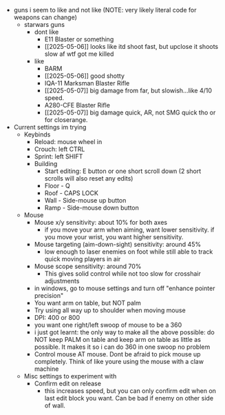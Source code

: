 * guns i seem to like and not like (NOTE: very likely literal code for weapons can change)
    * starwars guns
        * dont like
            * E11 Blaster or something
            * [[2025-05-06]] looks like itd shoot fast, but upclose it shoots slow af wtf got me killed
        * like
            * BARM
            * [[2025-05-06]] good shotty
            * IQA-11 Marksman Blaster Rifle
            * [[2025-05-07]] big damage from far, but slowish...like 4/10 speed.
            * A280-CFE Blaster Rifle
            * [[2025-05-07]] big damage quick, AR, not SMG quick tho or for closerange.
* Current settings im trying
    * Keybinds
        * Reload: mouse wheel in
        * Crouch: left CTRL
        * Sprint: left SHIFT
        * Building
            * Start editing: E button or one short scroll down (2 short scrolls will also reset any edits)
            * Floor - Q
            * Roof - CAPS LOCK
            * Wall - Side-mouse up button
            * Ramp - Side-mouse down button
    * Mouse
        * Mouse x/y sensitivity: about 10% for both axes
            * if you move your arm when aiming, want lower sensitivity. if you move your wrist, you want higher sensitivity.
        * Mouse targeting (aim-down-sight) sensitivity: around 45%
            * low enough to laser enemies on foot while still able to track quick moving players in air
        * Mouse scope sensitivity: around 70%
            * This gives solid control while not too slow for crosshair adjustments
        * in windows, go to mouse settings and turn off "enhance pointer precision"
        * You want arm on table, but NOT palm
        * Try using all way up to shoulder when moving mouse
        * DPI: 400 or 800
        * you want one right/left swoop of mouse to be a 360
        * i just got learnt: the only way to make all the above possible: do NOT keep PALM on table and keep arm on table as little as possible. It makes it so i can do 360 in one swoop no problem
        * Control mouse AT mouse. Dont be afraid to pick mouse up completely. Think of like youre using the mouse with a claw machine
    * Misc settings to experiment with
        * Confirm edit on release
            * this increases speed, but you can only confirm edit when on last edit block you want. Can be bad if enemy on other side of wall.